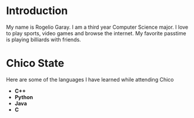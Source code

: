 # Introduction
My name is Rogelio Garay. I am a third year Computer Science major. I love to play sports, video games and browse the internet. My favorite passtime is playing billiards with friends.
# Chico State
Here are some of the languages I have learned while attending Chico
- **C++**
- **Python**
- **Java**
- **C**

